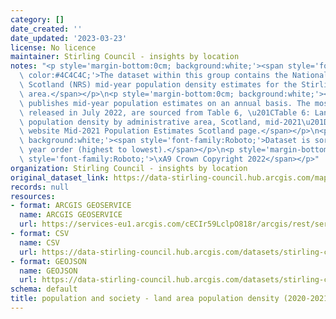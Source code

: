 ```yaml
---
category: []
date_created: ''
date_updated: '2023-03-23'
license: No licence
maintainer: Stirling Council - insights by location
notes: "<p style='margin-bottom:0cm; background:white;'><span style='font-family:Roboto;\
  \ color:#4C4C4C;'>The dataset within this group contains the National Records of\
  \ Scotland (NRS) mid-year population density estimates for the Stirling Council\
  \ area.</span></p>\n<p style='margin-bottom:0cm; background:white;'><span style='font-family:Roboto;'>NRS\
  \ publishes mid-year population estimates on an annual basis. The most recent data,\
  \ released in July 2022, are sourced from Table 6, \u201CTable 6: Land area and\
  \ population density by administrative area, Scotland, mid-2021\u201D, on the NRS\
  \ website Mid-2021 Population Estimates Scotland page.</span></p>\n<p style='margin-bottom:0cm;\
  \ background:white;'><span style='font-family:Roboto;'>Dataset is sorted in descending\
  \ year order (highest to lowest).</span></p>\n<p style='margin-bottom:0cm; background:white;'><span\
  \ style='font-family:Roboto;'>\xA9 Crown Copyright 2022</span></p>"
organization: Stirling Council - insights by location
original_dataset_link: https://data-stirling-council.hub.arcgis.com/maps/stirling-council::population-and-society-land-area-population-density-2020-2021
records: null
resources:
- format: ARCGIS GEOSERVICE
  name: ARCGIS GEOSERVICE
  url: https://services-eu1.arcgis.com/cECIr59LclpO818r/arcgis/rest/services/population%20and%20society%20-%20land%20area%20population%20density%20(2020-2021)/FeatureServer/0
- format: CSV
  name: CSV
  url: https://data-stirling-council.hub.arcgis.com/datasets/stirling-council::population-and-society-land-area-population-density-2020-2021.csv?outSR=%7B%22latestWkid%22%3A3857%2C%22wkid%22%3A102100%7D
- format: GEOJSON
  name: GEOJSON
  url: https://data-stirling-council.hub.arcgis.com/datasets/stirling-council::population-and-society-land-area-population-density-2020-2021.geojson?outSR=%7B%22latestWkid%22%3A3857%2C%22wkid%22%3A102100%7D
schema: default
title: population and society - land area population density (2020-2021)
---
```

